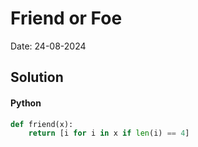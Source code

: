 
# Friend or Foe

Date: 24-08-2024

## Solution
#### Python
```python
def friend(x):
    return [i for i in x if len(i) == 4]
```
        